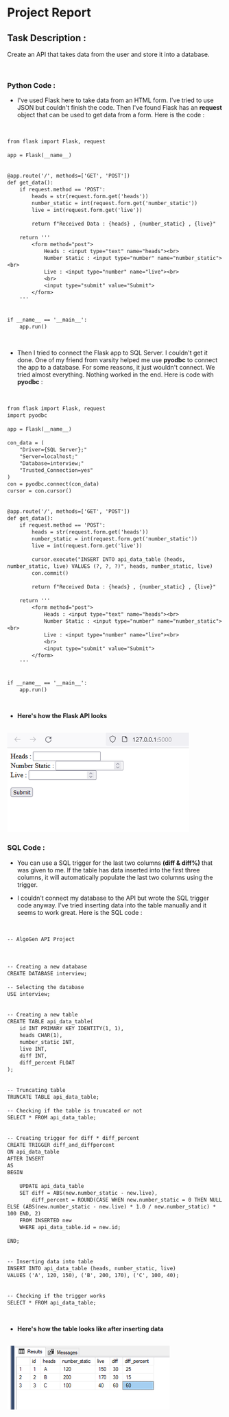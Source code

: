 # Project Report


## Task Description :
Create an API that takes data from the user and store it into a database.

<br>

### Python Code :

- I've used Flask here to take data from an HTML form. I've tried to use JSON but couldn't finish the code. Then I've found Flask has an **request** object that can be used to get data from a form. Here is the code :

<br>

```
from flask import Flask, request

app = Flask(__name__)


@app.route('/', methods=['GET', 'POST'])
def get_data():
    if request.method == 'POST':
        heads = str(request.form.get('heads'))
        number_static = int(request.form.get('number_static'))
        live = int(request.form.get('live'))

        return f"Received Data : {heads} , {number_static} , {live}"

    return '''
        <form method="post">
            Heads : <input type="text" name="heads"><br>
            Number Static : <input type="number" name="number_static"><br>
            Live : <input type="number" name="live"><br>
            <br>
            <input type="submit" value="Submit">
        </form>
    '''


if __name__ == '__main__':
    app.run()
```

<br>

- Then I tried to connect the Flask app to SQL Server. I couldn't get it done. One of my friend from varsity helped me use **pyodbc** to connect the app to a database. For some reasons, it just wouldn't connect. We tried almost everything. Nothing worked in the end. Here is code with **pyodbc** :

<br>

```
from flask import Flask, request
import pyodbc

app = Flask(__name__)

con_data = (
    "Driver={SQL Server};"
    "Server=localhost;"
    "Database=interview;"
    "Trusted_Connection=yes"
)
con = pyodbc.connect(con_data)
cursor = con.cursor()


@app.route('/', methods=['GET', 'POST'])
def get_data():
    if request.method == 'POST':
        heads = str(request.form.get('heads'))
        number_static = int(request.form.get('number_static'))
        live = int(request.form.get('live'))

        cursor.execute("INSERT INTO api_data_table (heads, number_static, live) VALUES (?, ?, ?)", heads, number_static, live)
        con.commit()

        return f"Received Data : {heads} , {number_static} , {live}"

    return '''
        <form method="post">
            Heads : <input type="text" name="heads"><br>
            Number Static : <input type="number" name="number_static"><br>
            Live : <input type="number" name="live"><br>
            <br>
            <input type="submit" value="Submit">
        </form>
    '''


if __name__ == '__main__':
    app.run()
```

<br>

- **Here's how the Flask API looks**

<br>

<img src="https://github.com/HasibulHayat/Projects/blob/main/14.%20AlgoGen%20API%20Project/Codes/Flask%20App%20Image.png">

<br>

### SQL Code :

- You can use a SQL trigger for the last two columns **(diff & diff%)** that was given to me. If the table has data inserted into the first three columns, it will automatically populate the last two columns using the trigger. 

- I couldn't connect my database to the API but wrote the SQL trigger code anyway. I've tried inserting data into the table manually and it seems to work great. Here is the SQL code :

<br>

```
-- AlgoGen API Project



-- Creating a new database
CREATE DATABASE interview;

-- Selecting the database
USE interview;


-- Creating a new table 
CREATE TABLE api_data_table(
    id INT PRIMARY KEY IDENTITY(1, 1),
	heads CHAR(1),
	number_static INT,
	live INT,
	diff INT,
	diff_percent FLOAT
);


-- Truncating table
TRUNCATE TABLE api_data_table;

-- Checking if the table is truncated or not
SELECT * FROM api_data_table;


-- Creating trigger for diff * diff_percent
CREATE TRIGGER diff_and_diffpercent
ON api_data_table
AFTER INSERT
AS
BEGIN
    
    UPDATE api_data_table
    SET diff = ABS(new.number_static - new.live),
        diff_percent = ROUND(CASE WHEN new.number_static = 0 THEN NULL ELSE (ABS(new.number_static - new.live) * 1.0 / new.number_static) * 100 END, 2)
    FROM INSERTED new
    WHERE api_data_table.id = new.id;
    
END;


-- Inserting data into table
INSERT INTO api_data_table (heads, number_static, live)
VALUES ('A', 120, 150), ('B', 200, 170), ('C', 100, 40);


-- Checking if the trigger works
SELECT * FROM api_data_table;
```

<br>

- **Here's how the table looks like after inserting data**

<br>

<img src="https://github.com/HasibulHayat/Projects/blob/main/14.%20AlgoGen%20API%20Project/Codes/Table%20Image.png">
